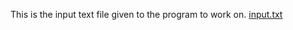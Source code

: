 This is the input text file given to the program to work on.
[input.txt](https://github.com/user-attachments/files/16490781/input.txt)
